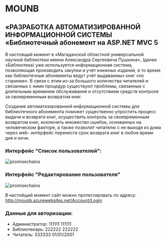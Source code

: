 # MOUNB
## «РАЗРАБОТКА АВТОМАТИЗИРОВАННОЙ ИНФОРМАЦИОННОЙ СИСТЕМЫ «Библиотечный абонемент на ASP.NET MVC 5

В настоящий момент в «Магаданской областной универсальной научной библиотеки имени
Александра Сергеевича Пушкина», (далее «Библиотека) уже используется информационная система,
позволяющая производить закупки и учёт книжных изданий, в то время как библиотечные абонементы
ведут учёт выдаваемых книг «по старинке». В связи с этим из-за большого количества читателей и
связанных с ними процедур существуют проблемы, связанные с длительным временем обслуживания и
отсутствием средств контроля за своевременным возвратом книг.

Cоздание автоматизированной информационной
системы для библиотечного абонемента поможет существенно упростить процесс выдачи и возврата
книг, осуществить контроль за своевременным возвратом книг, исключить множество ошибок,
основанных на человеческом факторе, а также позволит читателю с не выходя из дома через web-
интерфейс перенести срок возврата книг в любое время дня и ночи.

### Интерфейс "Список пользователей":

![promisechains](https://github.com/Volirvag49/MOUNB/blob/master/scr/1.png)

### Интерфейс "Редактирование пользователя"

![promisechains](https://github.com/Volirvag49/MOUNB/blob/master/scr/2.png)


В настойщий момент сайт можно протестировать по адресу:
http://mounb.azurewebsites.net/Account/Login

### Данные для авторизации:

* Администратор: 111111 111111
* Библиотекарь: 222222 222222
* Читатель: 	333333 01/01/2001
